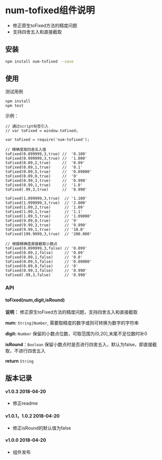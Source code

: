 # num-tofixed组件说明

- 修正原生toFixed方法的精度问题
- 支持四舍五入和直接截取

## 安装

```sh
npm install num-tofixed --save
```

## 使用

测试用例
```
npm install
npm test
```

示例：
```
// 通过script标签引入
// var toFixed = window.toFixed;

var toFixed = require('num-tofixed');

// 精确度取四舍五入值
toFixed(0.099999,3,true) //  '0.100'
toFixed(0.999999,3,true) //  '1.000'
toFixed(0.09,2,true)     //  '0.09'
toFixed(0.09,1,true)     //  '0.1'
toFixed(0.09,5,true)     //  '0.09000'
toFixed(0.09,0,true)     //  '0'
toFixed(0.99,3,true)     //  '0.990'
toFixed(0.99,1,true)     //  '1.0'
toFixed(.99,3,true)      //  '0.990'

toFixed(1.099999,3,true)  // '1.100'
toFixed(1.999999,3,true)  // '2.000'
toFixed(1.09,2,true)      // '1.09'
toFixed(1.09,1,true)      // '1.1'
toFixed(1.09,5,true)      // '1.09000'
toFixed(9.09,0,true)      // '9'
toFixed(9.99,3,true)      // '9.990'
toFixed(9.99,1,true)      // '10.0'
toFixed(199.9999,3,true)  // '200.000'

// 根据精确度直接截取小数点
toFixed(0.099999,3,false) // '0.099'
toFixed(0.09,2,false)     // '0.09'
toFixed(0.09,1,false)     // '0.0'
toFixed(0.09,5,false)     // '0.09000'
toFixed(0.09,0,false)     // '0'
toFixed(0.99,3,false)     // '0.990'
toFixed(.99,3,false)      // '0.990'
```

### API

#### toFixed(num,digit,isRound)

**说明：** 修正原生toFixed方法的精度问题，支持四舍五入和直接截取

**num:** `String|Number`, 需要取精度的数字或则可转换为数字的字符串

**digit:** `Number` 保留的小数点位数，可取范围为(0,20],末尾不足位数时补0

**isRound**：`Boolean` 保留小数点时是否进行四舍五入，默认为false，即直接截取，不进行四舍五入

**return** `String`

## 版本记录

#### v1.0.3 2018-04-20
- 修正readme

#### v1.0.1，1.0.2 2018-04-20
- 修正isRound的默认值为false

#### v1.0.0 2018-04-20

- 组件发布
